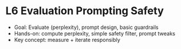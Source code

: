 # L6 Evaluation Prompting Safety

- Goal: Evaluate (perplexity), prompt design, basic guardrails
- Hands-on: compute perplexity, simple safety filter, prompt tweaks
- Key concept: measure + iterate responsibly
